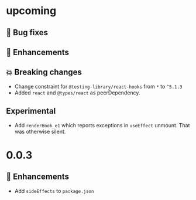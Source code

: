 # upcoming

## :bug: Bug fixes

## :tada: Enhancements

## :boom: Breaking changes

- Change constraint for `@testing-library/react-hooks` from `*` to `^5.1.3`
- Added `react` and `@types/react` as peerDependency.

## Experimental

- Add `renderHook_e1` which reports exceptions in `useEffect` unmount. That was
  otherwise silent.

# 0.0.3

## :tada: Enhancements

- Add `sideEffects` to `package.json`
